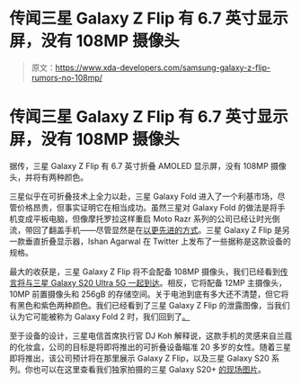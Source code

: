 # 传闻三星 Galaxy Z Flip 有 6.7 英寸显示屏，没有 108MP 摄像头

> 原文：<https://www.xda-developers.com/samsung-galaxy-z-flip-rumors-no-108mp/>

# 传闻三星 Galaxy Z Flip 有 6.7 英寸显示屏，没有 108MP 摄像头

据传，三星 Galaxy Z Flip 有 6.7 英寸折叠 AMOLED 显示屏，没有 108MP 摄像头，并将有两种颜色。

三星似乎在可折叠技术上全力以赴，三星 Galaxy Fold 进入了一个利基市场，尽管价格昂贵，但事实证明它在相当成功。虽然三星对 Galaxy Fold 的做法是将手机变成平板电脑，但像摩托罗拉这样重启 Moto Razr 系列的公司已经让时光倒流，带回了翻盖手机——尽管显然是在[以更先进的方式](https://www.xda-developers.com/motorola-razr-folding-phone-revealed/)。三星 Galaxy Z Flip 是另一款垂直折叠显示器，Ishan Agarwal 在 Twitter 上发布了一些据称是这款设备的规格。

最大的收获是，三星 Galaxy Z Flip 将不会配备 108MP 摄像头，我们已经看到[传言将与三星 Galaxy S20 Ultra 5G 一起到达](https://www.xda-developers.com/samsung-galaxy-s20-ultra-5g-108mp-camera-100x-zoom/)。相反，它将配备 12MP 主摄像头，10MP 前置摄像头和 256gB 的存储空间。关于电池到底有多大还不清楚，但它将有黑色和紫色两种颜色。我们已经看到了三星 Galaxy Z Flip 的泄露图像，当我们认为它可能被称为 Galaxy Fold 2 时，我们回到了[。](https://www.xda-developers.com/samsung-galaxy-fold-2-launch-before-galaxy-s11-s20/)

至于设备的设计，三星电信首席执行官 DJ Koh 解释说，这款手机的灵感来自兰蔻的化妆盒，公司的目标是将即将推出的可折叠设备瞄准 20 多岁的女性。随着三星即将推出，该公司预计将在那里展示 Galaxy Z Flip，以及三星 Galaxy S20 系列。你也可以在这里查看我们独家拍摄的三星 Galaxy S20+ [的现场图片](https://www.xda-developers.com/exclusive-samsung-galaxy-s20-5g-live-images/)。